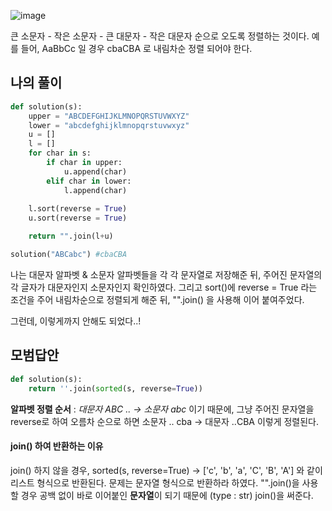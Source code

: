![image](https://user-images.githubusercontent.com/38921656/67683174-422ae080-f9d4-11e9-9e50-8af9f346786c.png)

큰 소문자 - 작은 소문자 - 큰 대문자 - 작은 대문자 순으로 오도록 정렬하는 것이다.
예를 들어, AaBbCc 일 경우 cbaCBA 로 내림차순 정렬 되어야 한다.

## 나의 풀이

```python
def solution(s):
    upper = "ABCDEFGHIJKLMNOPQRSTUVWXYZ"
    lower = "abcdefghijklmnopqrstuvwxyz"
    u = []
    l = []
    for char in s:
        if char in upper:
            u.append(char)
        elif char in lower:
            l.append(char)
    
    l.sort(reverse = True)
    u.sort(reverse = True)

    return "".join(l+u)

solution("ABCabc") #cbaCBA
```

나는 대문자 알파벳 & 소문자 알파벳들을 각 각 문자열로 저장해준 뒤, 주어진 문자열의 각 글자가 대문자인지 소문자인지 확인하였다.
그리고 sort()에 reverse = True 라는 조건을 주어 내림차순으로 정렬되게 해준 뒤, "".join() 을 사용해 이어 붙여주었다.

그런데, 이렇게까지 안해도 되었다..!

## 모범답안

```python
def solution(s):
    return ''.join(sorted(s, reverse=True))
```

**알파벳 정렬 순서** : *대문자 ABC .. -> 소문자 abc* 이기 때문에,
그냥 주어진 문자열을 reverse로 하여 오름차 순으로 하면 소문자 .. cba -> 대문자 ..CBA 이렇게 정렬된다.

#### join() 하여 반환하는 이유

join() 하지 않을 경우, sorted(s, reverse=True) -> ['c', 'b', 'a', 'C', 'B', 'A'] 와 같이 리스트 형식으로 반환된다.
문제는 문자열 형식으로 반환하라 하였다.
"".join()을 사용할 경우 공백 없이 바로 이어붙인 **문자열**이 되기 때문에 (type : str) join()을 써준다.
